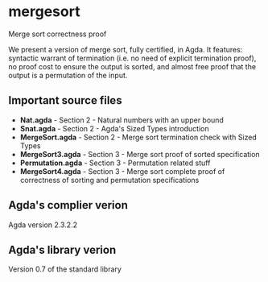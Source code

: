 mergesort
=========

Merge sort correctness proof

We present a version of merge sort, fully certified, in Agda. It features: syntactic warrant of termination (i.e. no need of explicit termination proof), no proof cost to ensure the output is sorted, and almost free proof that the output is a permutation of the input.

## Important source files ##
- **Nat.agda** - Section 2 - Natural numbers with an upper bound
- **Snat.agda** - Section 2 - Agda's Sized Types introduction
- **MergeSort.agda** - Section 2 - Merge sort termination check with Sized Types
- **MergeSort3.agda** - Section 3 - Merge sort proof of sorted specification
- **Permutation.agda** - Section 3 - Permutation related stuff
- **MergeSort4.agda** - Section 3 - Merge sort complete proof of correctness of sorting and permutation specifications

## Agda's complier verion ##
Agda version 2.3.2.2

## Agda's library verion ##
Version 0.7 of the standard library